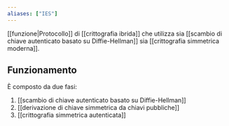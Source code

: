 ```yaml
---
aliases: ["IES"]
---
```


[[funzione|Protocollo]] di [[crittografia ibrida]] che utilizza sia [[scambio di chiave autenticato basato su Diffie-Hellman]] sia [[crittografia simmetrica moderna]].

## Funzionamento

È composto da due fasi:
1. [[scambio di chiave autenticato basato su Diffie-Hellman]]
2. [[derivazione di chiave simmetrica da chiavi pubbliche]]
3. [[crittografia simmetrica autenticata]]
